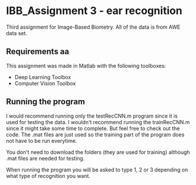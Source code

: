 # IBB_Assignment 3 - ear recognition
Third assignment for Image-Based Biometry. All of the data is from AWE data set.

## Requirements aa

This assignment was made in Matlab with the following toolboxes:

* Deep Learning Toolbox
* Computer Vision Toolbox

## Running the program

I would recommend running only the testRecCNN.m program since it is used for testing the data. I wouldn't recommend running the trainRecCNN.m since it might take some time to complete. But feel free to check out the code. The .mat files are just used so the training part of the program does not have to be run everytime. 

You don't need to download the folders (they are used for training) although .mat files are needed for testing.

When running the program you will be asked to type 1, 2 or 3 depending on what type of recognition you want.

